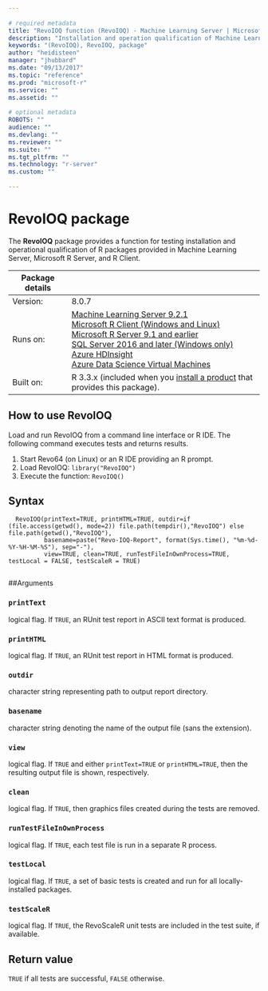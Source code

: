 ```yaml
--- 
 
# required metadata 
title: "RevoIOQ function (RevoIOQ) - Machine Learning Server | Microsoft Docs" 
description: "Installation and operation qualification of Machine Learning Server" 
keywords: "(RevoIOQ), RevoIOQ, package" 
author: "heidisteen" 
manager: "jhubbard" 
ms.date: "09/13/2017" 
ms.topic: "reference" 
ms.prod: "microsoft-r" 
ms.service: "" 
ms.assetid: "" 
 
# optional metadata 
ROBOTS: "" 
audience: "" 
ms.devlang: "" 
ms.reviewer: "" 
ms.suite: "" 
ms.tgt_pltfrm: "" 
ms.technology: "r-server" 
ms.custom: "" 
 
--- 
```

 
 
 # RevoIOQ package

 The **RevoIOQ** package provides a function for testing installation and operational qualification of R packages provided in Machine Learning Server, Microsoft R Server, and R Client.
 
| Package details | |
|--------|-|
| Version: |  8.0.7 |
| Runs on: | [Machine Learning Server 9.2.1](../what-is-machine-learning-server.md) </br>[Microsoft R Client (Windows and Linux)](../r-client/what-is-microsoft-r-client.md) <br/>[Microsoft R Server 9.1 and earlier](../what-is-microsoft-r-server.md)   <br/>[SQL Server 2016 and later (Windows only)](https://docs.microsoft.com/sql/advanced-analytics/getting-started-with-machine-learning-services)   <br/> [Azure HDInsight](https://docs.microsoft.com/azure/hdinsight/hdinsight-hadoop-r-server-get-started) <br/>[Azure Data Science Virtual Machines](https://docs.microsoft.com/azure/machine-learning/machine-learning-data-science-provision-vm) |   
| Built on: | R 3.3.x (included when you [install a product](introducing-r-server-r-package-reference.md#how-to-install) that provides this package).|
 
## How to use RevoIOQ

Load and run RevoIOQ from a command line interface or R IDE. The following command executes tests and returns results.

1. Start Revo64 (on Linux) or an R IDE providing an R prompt.
2. Load RevoIOQ: `library("RevoIOQ")`
3. Execute the function: `RevoIOQ()`

## Syntax

```   
  RevoIOQ(printText=TRUE, printHTML=TRUE, outdir=if (file.access(getwd(), mode=2)) file.path(tempdir(),"RevoIOQ") else file.path(getwd(),"RevoIOQ"), 
          basename=paste("Revo-IOQ-Report", format(Sys.time(), "%m-%d-%Y-%H-%M-%S"), sep="-"),
          view=TRUE, clean=TRUE, runTestFileInOwnProcess=TRUE, testLocal = FALSE, testScaleR = TRUE)
 
```
 
 ##Arguments

   
 ### `printText`
 logical flag. If `TRUE`, an RUnit test report in ASCII text format is produced. 
  
    
 ### `printHTML`
 logical flag. If `TRUE`, an RUnit test report in HTML format is produced. 
  
    
 ### `outdir`
 character string representing path to output report directory. 
  
    
 ### `basename`
 character string denoting the name of the output file (sans the extension). 
  
    
 ### `view`
 logical flag. If `TRUE` and either `printText=TRUE` or `printHTML=TRUE`, then  the resulting output file is shown, respectively. 
  
    
 ### `clean`
 logical flag. If `TRUE`, then graphics files created during the tests are removed. 
  
    
 ### `runTestFileInOwnProcess`
 logical flag. If `TRUE`, each test file  is run in a separate R process. 
  
    
 ### `testLocal`
 logical flag. If `TRUE`, a set of basic tests is created and run for all locally-installed packages. 
  
    
 ### `testScaleR`
 logical flag. If `TRUE`, the RevoScaleR unit tests are included in the test suite, if available. 
  
 
 ## Return value
 
`TRUE` if all tests are successful, `FALSE` otherwise.
 
 
 
 
